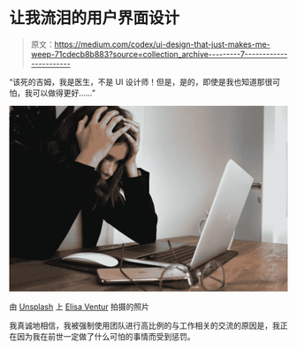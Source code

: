 # 让我流泪的用户界面设计

> 原文：<https://medium.com/codex/ui-design-that-just-makes-me-weep-71cdecb8b883?source=collection_archive---------7----------------------->

“该死的吉姆，我是医生，不是 UI 设计师！但是，是的，即使是我也知道那很可怕，我可以做得更好……”

![](img/6d511bad1588d9094ae5b043fe334bc2.png)

由 [Unsplash](https://unsplash.com/collections/11Sepb72B0g/unhappy-people?utm_source=unsplash&utm_medium=referral&utm_content=creditCopyText) 上 [Elisa Ventur](https://unsplash.com/@elisa_ventur?utm_source=unsplash&utm_medium=referral&utm_content=creditCopyText) 拍摄的照片

我真诚地相信，我被强制使用团队进行高比例的与工作相关的交流的原因是，我正在因为我在前世一定做了什么可怕的事情而受到惩罚。